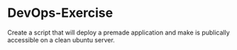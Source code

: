 # DevOps-Exercise
Create a script that will deploy a premade application and make is publically accessible on a clean ubuntu server.

